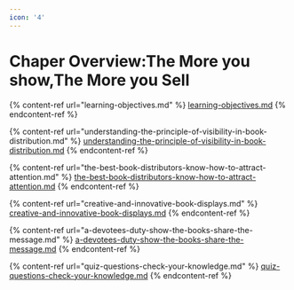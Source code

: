 ```yaml
---
icon: '4'
---
```


# Chaper Overview:The More you show,The More you Sell

{% content-ref url="learning-objectives.md" %}
[learning-objectives.md](learning-objectives.md)
{% endcontent-ref %}

{% content-ref url="understanding-the-principle-of-visibility-in-book-distribution.md" %}
[understanding-the-principle-of-visibility-in-book-distribution.md](understanding-the-principle-of-visibility-in-book-distribution.md)
{% endcontent-ref %}

{% content-ref url="the-best-book-distributors-know-how-to-attract-attention.md" %}
[the-best-book-distributors-know-how-to-attract-attention.md](the-best-book-distributors-know-how-to-attract-attention.md)
{% endcontent-ref %}

{% content-ref url="creative-and-innovative-book-displays.md" %}
[creative-and-innovative-book-displays.md](creative-and-innovative-book-displays.md)
{% endcontent-ref %}

{% content-ref url="a-devotees-duty-show-the-books-share-the-message.md" %}
[a-devotees-duty-show-the-books-share-the-message.md](a-devotees-duty-show-the-books-share-the-message.md)
{% endcontent-ref %}

{% content-ref url="quiz-questions-check-your-knowledge.md" %}
[quiz-questions-check-your-knowledge.md](quiz-questions-check-your-knowledge.md)
{% endcontent-ref %}


